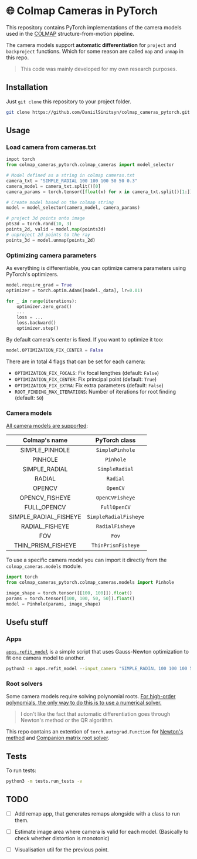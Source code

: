 # :globe_with_meridians: Colmap Cameras in PyTorch

This repository contains PyTorch implementations of the camera models used in the [COLMAP](https://colmap.github.io/) structure-from-motion pipeline.

The camera models support **automatic differentiation** for `project` and `backproject` functions. Which for some reason are called `map` and `unmap` in this repo.

> This code was mainly developed for my own research purposes.

## Installation

Just `git clone` this repository to your project folder.

```bash
git clone https://github.com/DaniilSinitsyn/colmap_cameras_pytorch.git
```

## Usage

### Load camera from cameras.txt

```python
impot torch
from colmap_cameras_pytorch.colmap_cameras import model_selector

# Model defined as a string in colmap cameras.txt
camera_txt = "SIMPLE_RADIAL 100 100 100 50 50 0.3"
camera_model = camera_txt.split()[0]
camera_params = torch.tensor([float(x) for x in camera_txt.split()[1:]])

# Create model based on the colmap string
model = model_selector(camera_model, camera_params)

# project 3d points onto image
pts3d = torch.rand(10, 3)
points_2d, valid = model.map(points3d)
# unproject 2d points to the ray
points_3d = model.unmap(points_2d)
```

### Optimizing camera parameters

As everything is differentiable, you can optimize camera parameters using PyTorch's optimizers.

```python
model.require_grad = True
optimizer = torch.optim.Adam([model._data], lr=0.01)

for _ in range(iterations):
    optimizer.zero_grad()
    ...
    loss = ...
    loss.backward()
    optimizer.step()
```

By default camera's center is fixed. If you want to optimize it too:

```python
model.OPTIMIZATION_FIX_CENTER = False
```

There are in total 4 flags that can be set for each camera:

- `OPTIMIZATION_FIX_FOCALS`: Fix focal lengthes (default: `False`)
- `OPTIMIZATION_FIX_CENTER`: Fix principal point (default: `True`)
- `OPTIMIZATION_FIX_EXTRA`: Fix extra parameters (default: `False`)
- `ROOT_FINDING_MAX_ITERATIONS`: Number of iterations for root finding (default: `50`)


### Camera models

[All camera models are supported](colmap_cameras/models):

| Colmap's name         | PyTorch class        |
| :-------------------: | :------------------:  |
| SIMPLE_PINHOLE        | `SimplePinhole`      |
| PINHOLE               | `Pinhole`            |
| SIMPLE_RADIAL         | `SimpleRadial`       |
| RADIAL                | `Radial`             |
| OPENCV                | `OpenCV`             |
| OPENCV_FISHEYE        | `OpenCVFisheye`      |
| FULL_OPENCV           | `FullOpenCV`         |
| SIMPLE_RADIAL_FISHEYE | `SimpleRadialFisheye`|
| RADIAL_FISHEYE        | `RadialFisheye`      |
| FOV                   | `Fov`                |
| THIN_PRISM_FISHEYE    | `ThinPrismFisheye`   |

To use a specific camera model you can import it directly from the `colmap_cameras.models` module.

```python
import torch
from colmap_cameras_pytorch.colmap_cameras.models import Pinhole

image_shape = torch.tensor([[100, 100]]).float()
params = torch.tensor([100, 100, 50, 50]).float()
model = Pinhole(params, image_shape)
```

## Usefu stuff

### Apps

[`apps.refit_model`](apps/refit_model.py) is a simple script that uses Gauss-Newton optimization to fit one camera model to another.

```bash
python3 -m apps.refit_model --input_camera "SIMPLE_RADIAL 100 100 100 50 50 0.3"  --output_camera "RADIAL_FISHEYE" --iterations 20
```


### Root solvers

Some camera models require solving polynomial roots. [For high-order polynomials, the only way to do this is to use a numerical solver.](https://en.wikipedia.org/wiki/Abel–Ruffini_theorem)

>I don't like the fact that automatic differentiation goes through Newton's method or the QR algorithm.

This repo contains an extention of `torch.autograd.Function` for [Newton's method](colmap_cameras/utils/newton_root_1d.py) and [Companion matrix root solver](colmap_cameras/utils/companion_matrix_root_1d.py).


## Tests

To run tests:

```bash
python3 -m tests.run_tests -v
```

## TODO
- [ ] Add remap app, that generates remaps alongside with a class to run them.
- [ ] Estimate image area where camera is valid for each model. (Basically to check whether distortion is monotonic)
- [ ] Visualisation util for the previous point.




